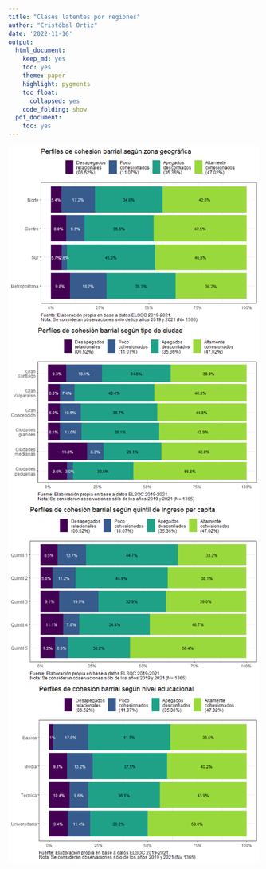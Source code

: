 ```yaml
---
title: "Clases latentes por regiones"
author: "Cristóbal Ortiz"
date: '2022-11-16'
output:
  html_document:
    keep_md: yes
    toc: yes
    theme: paper
    highlight: pygments
    toc_float:
      collapsed: yes
    code_folding: show
  pdf_document:
    toc: yes
---
```







<img src="clases-lat-region_files/figure-html/tipos-zona-1.png" style="display: block; margin: auto auto auto 0;" />

<img src="clases-lat-region_files/figure-html/tipos-estrato-1.png" style="display: block; margin: auto auto auto 0;" />

<img src="clases-lat-region_files/figure-html/tipos-quintil-1.png" style="display: block; margin: auto auto auto 0;" />

<img src="clases-lat-region_files/figure-html/tipos-educ-1.png" style="display: block; margin: auto auto auto 0;" />



